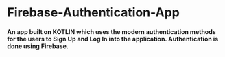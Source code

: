 <h1> 
  Firebase-Authentication-App 
</h1>

<h4>
  An app built on KOTLIN which uses the modern authentication methods for the users to Sign Up and Log In into the application. Authentication is done using Firebase.
</h4>

